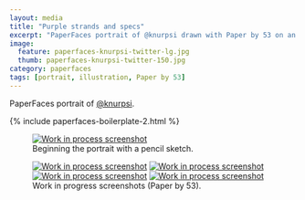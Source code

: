 ```yaml
---
layout: media
title: "Purple strands and specs"
excerpt: "PaperFaces portrait of @knurpsi drawn with Paper by 53 on an iPad."
image: 
  feature: paperfaces-knurpsi-twitter-lg.jpg
  thumb: paperfaces-knurpsi-twitter-150.jpg
category: paperfaces
tags: [portrait, illustration, Paper by 53]
---
```


PaperFaces portrait of <a href="http://twitter.com/knurpsi">@knurpsi</a>.

{% include paperfaces-boilerplate-2.html %}

<figure>
	<a href="{{ site.url }}/images/paperfaces-knurpsi-process-1-lg.jpg"><img src="{{ site.url }}/images/paperfaces-knurpsi-process-1-750.jpg" alt="Work in process screenshot"></a>
	<figcaption>Beginning the portrait with a pencil sketch.</figcaption>
</figure>

<figure class="half">
	<a href="{{ site.url }}/images/paperfaces-knurpsi-process-2-lg.jpg"><img src="{{ site.url }}/images/paperfaces-knurpsi-process-2-600.jpg" alt="Work in process screenshot"></a>
	<a href="{{ site.url }}/images/paperfaces-knurpsi-process-3-lg.jpg"><img src="{{ site.url }}/images/paperfaces-knurpsi-process-3-600.jpg" alt="Work in process screenshot"></a>
	<a href="{{ site.url }}/images/paperfaces-knurpsi-process-4-lg.jpg"><img src="{{ site.url }}/images/paperfaces-knurpsi-process-4-600.jpg" alt="Work in process screenshot"></a>
	<a href="{{ site.url }}/images/paperfaces-knurpsi-process-5-lg.jpg"><img src="{{ site.url }}/images/paperfaces-knurpsi-process-5-600.jpg" alt="Work in process screenshot"></a>
	<figcaption>Work in progress screenshots (Paper by 53).</figcaption>
</figure>